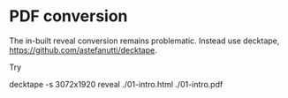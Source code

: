 # PDF conversion

The in-built reveal conversion remains problematic. Instead use decktape,
https://github.com/astefanutti/decktape.

Try

decktape -s 3072x1920 reveal ./01-intro.html ./01-intro.pdf
